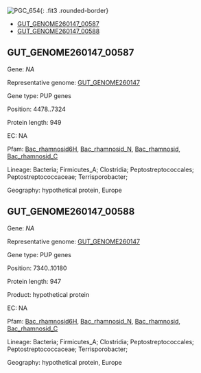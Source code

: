 ![PGC_654](../static/images/Clusters_figure/PGC_654.jpg){: .fit3 .rounded-border}

<ul id="myTab" class="nav nav-tabs">
  <li class="active">
        <a href="#tab1" data-toggle="tab">GUT_GENOME260147_00587</a>
  </li>
<li><a href="#tab2" data-toggle="tab">GUT_GENOME260147_00588</a></li>
</ul>

<div id="myTabContent" class="tab-content">
  <div class="tab-pane fade in active" id="tab1">

<h2 id="GUT_GENOME260147_00587">GUT_GENOME260147_00587</h2>
<p>Gene: <em>NA</em>
<p>Representative genome: <a href="https://www.ebi.ac.uk/metagenomics/genomes/MGYG-HGUT-04232">GUT_GENOME260147</a></p>
<p>Gene type: PUP genes</p>
<p>Position: 4478..7324</p>
<p>Protein length: 949</p>
<p>EC: NA</p>
<p>Pfam: <a href="http://pfam.xfam.org/family/Bac_rhamnosid6H">Bac_rhamnosid6H</a>, <a href="http://pfam.xfam.org/family/Bac_rhamnosid_N">Bac_rhamnosid_N</a>, <a href="http://pfam.xfam.org/family/Bac_rhamnosid">Bac_rhamnosid</a>, <a href="http://pfam.xfam.org/family/Bac_rhamnosid_C">Bac_rhamnosid_C</a></p>
<p>Lineage: Bacteria; Firmicutes_A; Clostridia; Peptostreptococcales; Peptostreptococcaceae; Terrisporobacter; </p>
<p>Geography: hypothetical protein, Europe</p>
  </div>

  <div class="tab-pane fade" id="tab2">

<h2 id="GUT_GENOME260147_00588">GUT_GENOME260147_00588</h2>
<p>Gene: <em>NA</em></p>
<p>Representative genome: <a href="https://www.ebi.ac.uk/metagenomics/genomes/MGYG-HGUT-04232">GUT_GENOME260147</a></p>
<p>Gene type: PUP genes</p>
<p>Position: 7340..10180</p>
<p>Protein length: 947</p>
<p>Product: hypothetical protein</p>
<p>EC: NA</p>
<p>Pfam: <a href="http://pfam.xfam.org/family/Bac_rhamnosid6H">Bac_rhamnosid6H</a>, <a href="http://pfam.xfam.org/family/Bac_rhamnosid_N">Bac_rhamnosid_N</a>, <a href="http://pfam.xfam.org/family/Bac_rhamnosid">Bac_rhamnosid</a>, <a href="http://pfam.xfam.org/family/Bac_rhamnosid_C">Bac_rhamnosid_C</a></p>
<p>Lineage: Bacteria; Firmicutes_A; Clostridia; Peptostreptococcales; Peptostreptococcaceae; Terrisporobacter; </p>
<p>Geography: hypothetical protein, Europe</p>

  </div>
</div>
